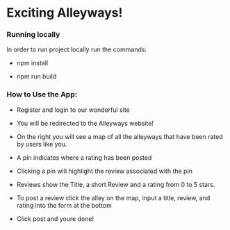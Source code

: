 # Exciting Alleyways!

### Running locally
In order to run project locally run the commands:

- npm install

- npm run build

### How to Use the App:

- Register and login to our wonderful site

- You will be redirected to the Alleyways website!

- On the right you will see a map of all the alleyways that have been rated by users like you.

- A pin indicates where a rating has been posted

- Clicking a pin will highlight the review associated with the pin

- Reviews show the Title, a short Review and a rating from 0 to 5 stars.

- To post a review click the alley on the map, input a title, review, and rating into the form at the bottom

- Click post and youre done!


